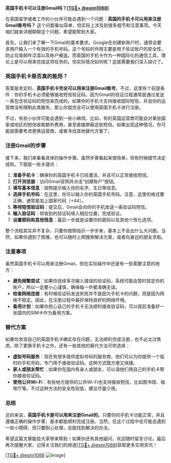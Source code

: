 **英国手机卡可以注册Gmail吗？[[TG💪+ @esim1088](https://t.me/s/esim1088)]**

在英国留学或者工作的小伙伴可能会遇到一个问题：**英国的手机卡可以用来注册Gmail账号吗？** 这个问题看似简单，但实际上涉及到很多细节和注意事项。今天咱们就来详细聊聊这个问题，希望能帮到大家。

首先，让我们来了解一下Gmail的基本要求。Google在创建新账户时，通常会要求用户输入一个有效的手机号码。这个号码的作用主要是用于验证账户的安全性，防止垃圾邮件泛滥以及账户被盗。而英国的手机卡作为一种国际化的通信工具，理论上是可以用来完成这项任务的。但实际情况如何呢？这就需要我们深入探讨了。

### 英国手机卡是否真的能用？

答案是肯定的，**英国手机卡完全可以用来注册Gmail账号**。不过，这里有个前提条件：你的手机卡必须能够接收短信验证码。因为Gmail的验证过程通常是通过发送一条包含验证码的短信来完成的。如果你的手机卡支持接收国际短信，并且你的运营商没有限制此类服务，那么你就完全可以使用英国手机卡进行注册。

不过，有些小伙伴可能会遇到一些小麻烦。比如，有的英国运营商可能会对某些国家或地区的短信收取额外费用，甚至直接屏蔽这些短信。如果出现这种情况，你可能就需要考虑更换运营商，或者寻找其他替代方案了。

### 注册Gmail的步骤

接下来，我们来看看具体的操作步骤。虽然步骤看起来很简单，但有时候细节决定成败。下面是一些关键点：

1. **准备手机卡**：确保你的英国手机卡已经激活，并且可以正常接收短信。
2. **打开浏览器**：访问Gmail官网并点击“创建账户”按钮。
3. **填写基本信息**：按照提示输入你的名字、生日等信息。
4. **选择手机号码**：在这里，你可以输入你的英国手机号码。注意，这里的格式要正确，通常是加上国家代码（+44）。
5. **等待短信验证码**：提交后，Gmail会向你的手机发送一条验证码短信。
6. **输入验证码**：将收到的验证码填入相应位置，完成验证。
7. **设置密码和其他信息**：最后一步就是设置你的密码以及其他个性化选项。

整个流程其实并不复杂，只要你按照指示一步步来，基本上不会出什么大问题。当然，如果你遇到了困难，也可以随时上网搜索解决方案，或者向身边的朋友求助。

### 注意事项

虽然英国手机卡可以用来注册Gmail，但在实际操作中还是有一些需要注意的地方：

- **避免频繁尝试**：如果你连续多次输入错误的验证码，系统可能会暂时锁定你的账户。所以一定要小心谨慎，确保每一步都准确无误。
- **检查网络连接**：有时候验证码发送失败并不是因为手机卡的问题，而是因为网络不稳定。因此，在注册过程中最好保持良好的网络环境。
- **备用计划**：如果你担心自己的手机卡无法顺利接收验证码，可以提前准备好一张国内的SIM卡作为备用方案。

### 替代方案

如果你发现自己的英国手机卡确实存在问题，无法顺利完成注册，也不必太过焦虑。除了更换手机卡之外，还有一些其他的替代方法可供选择：

- **虚拟号码服务**：现在有很多提供虚拟号码的服务商，他们可以为你提供一个临时的手机号码，专门用于接收验证码。这种方式既方便又快捷。
- **家人或朋友帮忙**：如果你在国内有亲人或朋友，可以请他们用自己的手机卡帮你接收验证码。
- **使用公共Wi-Fi**：有些地方提供的公共Wi-Fi也支持接收短信，比如图书馆、咖啡厅等。不过这种方法的安全性较低，建议尽量少用。

### 总结

总的来说，**英国手机卡是可以用来注册Gmail的**。只要你的手机卡功能正常，并且遵循正确的操作步骤，基本都能顺利完成注册。当然，在这个过程中也可能会遇到一些小障碍，但只要耐心处理，总能找到解决的办法。

希望这篇文章能给大家带来帮助！如果你还有其他疑问，欢迎随时留言讨论。最后再次提醒大家，记得关注我们的频道[[TG💪+ @esim1088](https://t.me/s/esim1088)]获取更多实用资讯！

[[TG💪+ @esim1088](https://t.me/s/esim1088) ![Image](https://i.postimg.cc/4NQfJmqS/Snipaste-2025-05-13-00-14-12.png)]